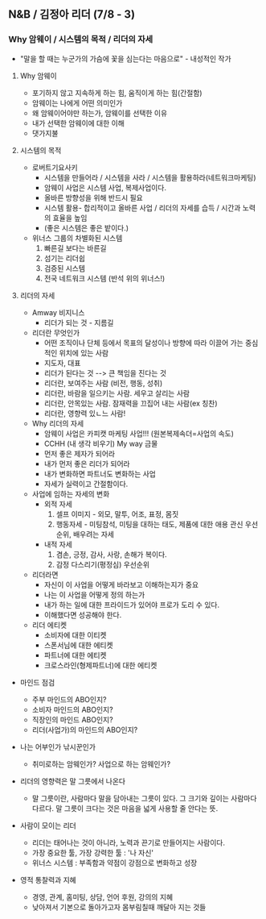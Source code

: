 ## N&B / 김정아 리더 (7/8 - 3)
### Why 암웨이 / 시스템의 목적 / 리더의 자세
+ "말을 할 때는 누군가의 가슴에 꽃을 심는다는 마음으로" - 내성적인 작가

1. Why 암웨이
    - 포기하지 않고 지속하게 하는 힘, 움직이게 하는 힘(간절함)
    - 암웨이는 나에게 어떤 의미인가
    - 왜 암웨이어야만 하는가, 암웨이를 선택한 이유
    - 내가 선택한 암웨이에 대한 이해
    - 댓가지불
    
2. 시스템의 목적
    + 로버트기요사키
        - 시스템을 만들어라 / 시스템을 사라 / 시스템을 활용하라(네트워크마케팅)
        - 암웨이 사업은 시스템 사업, 복제사업이다.
        - 올바른 방향성을 위해 반드시 필요
        - 시스템 활용- 합리적이고 올바른 사업 / 리더의 자세를 습득 / 시간과 노력의 효율을 높임
        - (좋은 시스템은 좋은 밭이다.)
    + 위너스 그룹의 차별화된 시스템
        1. 빠른길 보다는 바른길
        2. 섬기는 리더쉽
        3. 검증된 시스템
        4. 전국 네트워크 시스템 (반석 위의 위너스!)

3. 리더의 자세
    + Amway 비지니스
        - 리더가 되는 것 - 지름길
    + 리더란 무엇인가
        - 어떤 조직이나 단체 등에서 목표의 달성이나 방향에 따라 이끌어 가는 중심적인 위치에 있는 사람
        - 지도자, 대표
        - 리더가 된다는 것 --> 큰 책임을 진다는 것
        - 리더란, 보여주는 사람 (비전, 행동, 성취)
        - 리더란, 바람을 일으키는 사람. 세우고 살리는 사람
        - 리더란, 안목있는 사람. 잠재력을 끄집어 내는 사람(ex 칭찬)
        - 리더란, 영향력 있ㄴ느 사람!
    + Why 리더의 자세
        - 암웨이 사업은 카피캣 마케팅 사업!!! (원본복제속더=사업의 속도)
        - CCHH (내 생각 비우기) My way 금물
        - 먼저 좋은 제자가 되어라
        - 내가 먼저 좋은 리더가 되어라
        - 내가 변화하면 파트너도 변화하는 사업
        - 자세가 실력이고 간절함이다.
    + 사업에 임하는 자세의 변화
        - 외적 자세
            1. 셀프 이미지 - 외모, 말투, 어조, 표정, 몸짓
            2. 행동자세 - 미팅참석, 미팅을 대하는 태도, 제품에 대한 애용 관신 우선순위, 배우려는 자세
        - 내적 자세
            1. 겸손, 긍정, 감사, 사랑, 손해가 복이다.
            2. 감정 다스리기(평정심) 우선순위
    + 리더라면
        - 자신이 이 사업을 어떻게 바라보고 이해하는지가 중요
        - 나는 이 사업을 어떻게 정의 하는가
        - 내가 하는 일에 대한 프라이드가 있어야 프로가 도리 수 있다.
        - 이해했다면 성공해야 한다.
    + 리더 에티켓
        - 소비자에 대한 이티켓
        - 스폰서님에 대한 에티켓
        - 파트너에 대한 에티켓
        - 크로스라인(형제파트너)에 대한 에티켓

+ 마인드 점검
    - 주부 마인드의 ABO인지?
    - 소비자 마인드의 ABO인지?
    - 직장인의 마인드 ABO인지?
    - 리더(사업가)의 마인드의 ABO인지?

+ 나는 어부인가 낚시꾼인가
    - 취미로하는 암웨인가? 사업으로 하는 암웨인가?

+ 리더의 영향력은 말 그릇에서 나온다
    - 말 그릇이란, 사람마다 말을 담아내는 그릇이 있다. 그 크기와 깊이는 사람마다 다르다. 말 그릇이 크다는 것은 마음을 넓게 사용할 줄 안다는 뜻.

+ 사람이 모이는 리더
    - 리더는 태어나는 것이 아니라, 노력과 끈기로 만들어지는 사람이다.
    - 가장 중요한 툴, 가장 강력한 툴 : '나 자신'
    - 위너스 시스템 : 부족함과 약점이 강점으로 변화하고 성장

+ 영적 통찰력과 지혜
    - 경영, 관계, 홈미팅, 상담, 언어 후원, 강의의 지혜
    - 낮아져서 기본으로 돌아가고자 몸부림칠때 깨달아 지는 것들
    